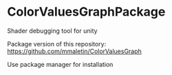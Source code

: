 # ColorValuesGraphPackage
Shader debugging tool for unity

Package version of this repository: https://github.com/mmaletin/ColorValuesGraph

Use package manager for installation